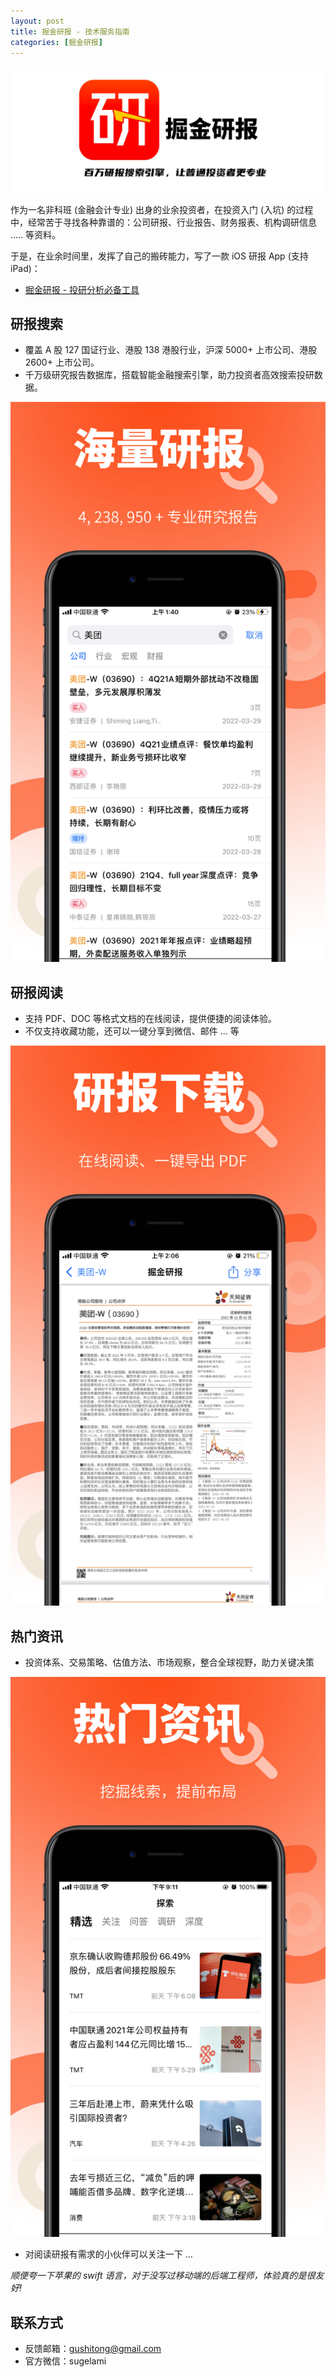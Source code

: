 ```yaml
---
layout: post
title: 掘金研报 - 技术服务指南
categories: [掘金研报]
---
```


![](/images/juejin-banner.png)

作为一名非科班 (金融会计专业) 出身的业余投资者，在投资入门 (入坑) 的过程中，经常苦于寻找各种靠谱的：公司研报、行业报告、财务报表、机构调研信息 ..... 等资料。

于是，在业余时间里，发挥了自己的搬砖能力，写了一款 iOS 研报 App (支持 iPad)：

- [掘金研报 - 投研分析必备工具](https://apps.apple.com/om/app/%E6%AC%A7%E6%8B%89%E7%A0%94%E6%8A%A5-%E4%B8%87%E5%8D%83%E7%A0%94%E6%8A%A5%E5%8A%A9%E5%8A%9B%E6%8A%95%E7%A0%94/id1603270809) 


## 研报搜索

- 覆盖 A 股 127 国证行业、港股 138 港股行业，沪深 5000+ 上市公司、港股 2600+ 上市公司。
- 千万级研究报告数据库，搭载智能金融搜索引擎，助力投资者高效搜索投研数据。

![](/images/juejin-screenshot-report.jpg)


## 研报阅读

- 支持 PDF、DOC 等格式文档的在线阅读，提供便捷的阅读体验。
- 不仅支持收藏功能，还可以一键分享到微信、邮件 ... 等

![](/images/juejin-screenshot-download.jpg)

## 热门资讯

- 投资体系、交易策略、估值方法、市场观察，整合全球视野，助力关键决策

![](/images/juejin-screenshot-news.jpg)

- 对阅读研报有需求的小伙伴可以关注一下 …

*顺便夸一下苹果的 swift 语言，对于没写过移动端的后端工程师，体验真的是很友好!*

## 联系方式

- 反馈邮箱：gushitong@gmail.com
- 官方微信：sugelami


